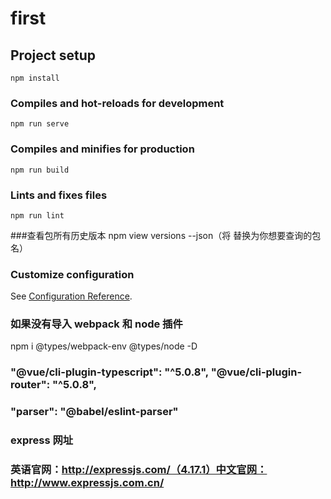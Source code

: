 # first

## Project setup

```
npm install
```

### Compiles and hot-reloads for development

```
npm run serve
```

### Compiles and minifies for production

```
npm run build
```

### Lints and fixes files

```
npm run lint
```
###查看包所有历史版本
npm view <package-name> versions --json（将 <package-name> 替换为你想要查询的包名）
### Customize configuration

See [Configuration Reference](https://cli.vuejs.org/config/).

### 如果没有导入 webpack 和 node 插件

npm i @types/webpack-env @types/node -D

### "@vue/cli-plugin-typescript": "^5.0.8", "@vue/cli-plugin-router": "^5.0.8",

### "parser": "@babel/eslint-parser"

### express 网址

### 英语官网：http://expressjs.com/（4.17.1）中文官网：http://www.expressjs.com.cn/
